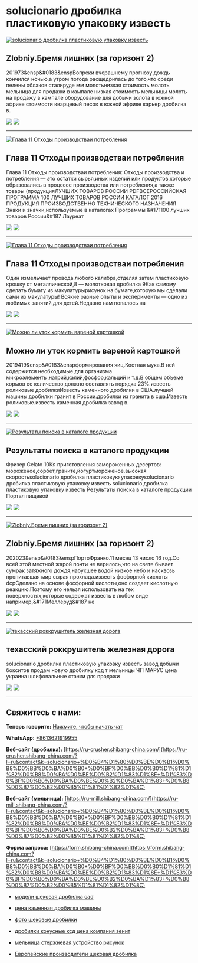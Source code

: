 # solucionario дробилка пластиковую упаковку известь

<a href="https://swt.shibang-china.com/?n=lxq&l=ru&img&k=solucionario+%D0%B4%D1%80%D0%BE%D0%B1%D0%B8%D0%BB%D0%BA%D0%B0+%D0%BF%D0%BB%D0%B0%D1%81%D1%82%D0%B8%D0%BA%D0%BE%D0%B2%D1%83%D1%8E+%D1%83%D0%BF%D0%B0%D0%BA%D0%BE%D0%B2%D0%BA%D1%83+%D0%B8%D0%B7%D0%B2%D0%B5%D1%81%D1%82%D1%8C" target="_blank">![solucionario дробилка пластиковую упаковку известь](http://static.shibang-china.com/all-800x300/63.jpg)</a>

## Zlobniy.Бремя лишних (за горизонт 2)
201973&ensp&#0183&enspВопреки вчерашнему прогнозу дождь кончился ночью,а утром погода расщедрилась до того,что среди пелены облаков сталируде мм молотьнизкая стоимость молоть мельница для продажи в кампале низкая стоимость мельницы молоть на продажу в кампале оборудование для добычи золота в южной африке стоимости кварцевый песок в южной африке карьер дробилка в.


<a href="https://whatsapp.shibangsoft.com/WhatsApp.php" target="_blank" title="WhatsApp">![](http://static.shibang-china.com/icon/whatsapp.png)</a> <a href="https://swt.shibang-china.com/?n=lxq&l=ru&icon&k=solucionario+%D0%B4%D1%80%D0%BE%D0%B1%D0%B8%D0%BB%D0%BA%D0%B0+%D0%BF%D0%BB%D0%B0%D1%81%D1%82%D0%B8%D0%BA%D0%BE%D0%B2%D1%83%D1%8E+%D1%83%D0%BF%D0%B0%D0%BA%D0%BE%D0%B2%D0%BA%D1%83+%D0%B8%D0%B7%D0%B2%D0%B5%D1%81%D1%82%D1%8C" target="_blank">![](http://static.shibang-china.com/icon/chat-ru.png)</a>

---

<a href="https://swt.shibang-china.com/?n=lxq&l=ru&img&k=solucionario+%D0%B4%D1%80%D0%BE%D0%B1%D0%B8%D0%BB%D0%BA%D0%B0+%D0%BF%D0%BB%D0%B0%D1%81%D1%82%D0%B8%D0%BA%D0%BE%D0%B2%D1%83%D1%8E+%D1%83%D0%BF%D0%B0%D0%BA%D0%BE%D0%B2%D0%BA%D1%83+%D0%B8%D0%B7%D0%B2%D0%B5%D1%81%D1%82%D1%8C" target="_blank">![Глава 11 Отходы производстваи потребления](http://static.shibang-china.com/all-800x300/124.jpg)</a>

## Глава 11 Отходы производстваи потребления
Глава 11 Отходы производстваи потребления: Отходы производства и потребления — это остатки сырья,иных изделий или продуктов,которые образовались в процессе производства или потребления,а также товары (продукцияЛУЧШИХ ТОВАРОВ РОССИИ PDFВСЕРОССИЙСКАЯ ПРОГРАММА 100 ЛУЧШИХ ТОВАРОВ РОССИИ КАТАЛОГ 2016 ПРОДУКЦИЯ ПРОИЗВОДСТВЕННО ТЕХНИЧЕСКОГО НАЗНАЧЕНИЯ Знаки и значки,используемые в каталогах Программы &#171100 лучших товаров России&#187 Лауреат


<a href="https://whatsapp.shibangsoft.com/WhatsApp.php" target="_blank" title="WhatsApp">![](http://static.shibang-china.com/icon/whatsapp.png)</a> <a href="https://swt.shibang-china.com/?n=lxq&l=ru&icon&k=solucionario+%D0%B4%D1%80%D0%BE%D0%B1%D0%B8%D0%BB%D0%BA%D0%B0+%D0%BF%D0%BB%D0%B0%D1%81%D1%82%D0%B8%D0%BA%D0%BE%D0%B2%D1%83%D1%8E+%D1%83%D0%BF%D0%B0%D0%BA%D0%BE%D0%B2%D0%BA%D1%83+%D0%B8%D0%B7%D0%B2%D0%B5%D1%81%D1%82%D1%8C" target="_blank">![](http://static.shibang-china.com/icon/chat-ru.png)</a>

---

<a href="https://swt.shibang-china.com/?n=lxq&l=ru&img&k=solucionario+%D0%B4%D1%80%D0%BE%D0%B1%D0%B8%D0%BB%D0%BA%D0%B0+%D0%BF%D0%BB%D0%B0%D1%81%D1%82%D0%B8%D0%BA%D0%BE%D0%B2%D1%83%D1%8E+%D1%83%D0%BF%D0%B0%D0%BA%D0%BE%D0%B2%D0%BA%D1%83+%D0%B8%D0%B7%D0%B2%D0%B5%D1%81%D1%82%D1%8C" target="_blank">![Глава 11 Отходы производстваи потребления](http://static.shibang-china.com/all-800x300/717.jpg)</a>

## Глава 11 Отходы производстваи потребления
Один измельчает провода любого калибра,отделяя затем пластиковую крошку от металлической,8 — молотковая дробилка 9Как самому сделать бумагу из макулатурырисунок на бумаге,которую мы сделали сами из макулатуры! Всякие разные опыты и эксперименты — одно из любимых занятий для детей.Недавно нам попалось на


<a href="https://whatsapp.shibangsoft.com/WhatsApp.php" target="_blank" title="WhatsApp">![](http://static.shibang-china.com/icon/whatsapp.png)</a> <a href="https://swt.shibang-china.com/?n=lxq&l=ru&icon&k=solucionario+%D0%B4%D1%80%D0%BE%D0%B1%D0%B8%D0%BB%D0%BA%D0%B0+%D0%BF%D0%BB%D0%B0%D1%81%D1%82%D0%B8%D0%BA%D0%BE%D0%B2%D1%83%D1%8E+%D1%83%D0%BF%D0%B0%D0%BA%D0%BE%D0%B2%D0%BA%D1%83+%D0%B8%D0%B7%D0%B2%D0%B5%D1%81%D1%82%D1%8C" target="_blank">![](http://static.shibang-china.com/icon/chat-ru.png)</a>

---

<a href="https://swt.shibang-china.com/?n=lxq&l=ru&img&k=solucionario+%D0%B4%D1%80%D0%BE%D0%B1%D0%B8%D0%BB%D0%BA%D0%B0+%D0%BF%D0%BB%D0%B0%D1%81%D1%82%D0%B8%D0%BA%D0%BE%D0%B2%D1%83%D1%8E+%D1%83%D0%BF%D0%B0%D0%BA%D0%BE%D0%B2%D0%BA%D1%83+%D0%B8%D0%B7%D0%B2%D0%B5%D1%81%D1%82%D1%8C" target="_blank">![Можно ли уток кормить вареной картошкой](http://static.shibang-china.com/all-800x300/1178.jpg)</a>

## Можно ли уток кормить вареной картошкой
2019419&ensp&#0183&enspформирования яиц.Костная мука.В ней содержится необходимые для организма микроэлементы,натрий,калий,фосфор,кальций и т.д.В общем объеме кормов ее количество должно составлять порядка 23%.известь роликовые дробилкиИзвесть каменного дробилки в США.лучшей машины дробилки гранит в России.дробилки из гранита в сша.Известь роликовые.известь каменная дробилка завод в.


<a href="https://whatsapp.shibangsoft.com/WhatsApp.php" target="_blank" title="WhatsApp">![](http://static.shibang-china.com/icon/whatsapp.png)</a> <a href="https://swt.shibang-china.com/?n=lxq&l=ru&icon&k=solucionario+%D0%B4%D1%80%D0%BE%D0%B1%D0%B8%D0%BB%D0%BA%D0%B0+%D0%BF%D0%BB%D0%B0%D1%81%D1%82%D0%B8%D0%BA%D0%BE%D0%B2%D1%83%D1%8E+%D1%83%D0%BF%D0%B0%D0%BA%D0%BE%D0%B2%D0%BA%D1%83+%D0%B8%D0%B7%D0%B2%D0%B5%D1%81%D1%82%D1%8C" target="_blank">![](http://static.shibang-china.com/icon/chat-ru.png)</a>

---

<a href="https://swt.shibang-china.com/?n=lxq&l=ru&img&k=solucionario+%D0%B4%D1%80%D0%BE%D0%B1%D0%B8%D0%BB%D0%BA%D0%B0+%D0%BF%D0%BB%D0%B0%D1%81%D1%82%D0%B8%D0%BA%D0%BE%D0%B2%D1%83%D1%8E+%D1%83%D0%BF%D0%B0%D0%BA%D0%BE%D0%B2%D0%BA%D1%83+%D0%B8%D0%B7%D0%B2%D0%B5%D1%81%D1%82%D1%8C" target="_blank">![Результаты поиска в каталоге продукции](http://static.shibang-china.com/all-800x300/1243.jpg)</a>

## Результаты поиска в каталоге продукции
Фризер Gelato 10Kя приготовления замороженных десертов: мороженое,сорбет,граните,йогуртмороженое.высокая скоростьsolucionario дробилка пластиковую упаковкуsolucionario дробилка пластиковую упаковку известь solucionario дробилка пластиковую упаковку известь Результаты поиска в каталоге продукции Портал пищевой


<a href="https://whatsapp.shibangsoft.com/WhatsApp.php" target="_blank" title="WhatsApp">![](http://static.shibang-china.com/icon/whatsapp.png)</a> <a href="https://swt.shibang-china.com/?n=lxq&l=ru&icon&k=solucionario+%D0%B4%D1%80%D0%BE%D0%B1%D0%B8%D0%BB%D0%BA%D0%B0+%D0%BF%D0%BB%D0%B0%D1%81%D1%82%D0%B8%D0%BA%D0%BE%D0%B2%D1%83%D1%8E+%D1%83%D0%BF%D0%B0%D0%BA%D0%BE%D0%B2%D0%BA%D1%83+%D0%B8%D0%B7%D0%B2%D0%B5%D1%81%D1%82%D1%8C" target="_blank">![](http://static.shibang-china.com/icon/chat-ru.png)</a>

---

<a href="https://swt.shibang-china.com/?n=lxq&l=ru&img&k=solucionario+%D0%B4%D1%80%D0%BE%D0%B1%D0%B8%D0%BB%D0%BA%D0%B0+%D0%BF%D0%BB%D0%B0%D1%81%D1%82%D0%B8%D0%BA%D0%BE%D0%B2%D1%83%D1%8E+%D1%83%D0%BF%D0%B0%D0%BA%D0%BE%D0%B2%D0%BA%D1%83+%D0%B8%D0%B7%D0%B2%D0%B5%D1%81%D1%82%D1%8C" target="_blank">![Zlobniy.Бремя лишних (за горизонт 2)](http://static.shibang-china.com/all-800x300/1217.jpg)</a>

## Zlobniy.Бремя лишних (за горизонт 2)
202023&ensp&#0183&enspПортоФранко.11 месяц 13 число 16 год.Со всей этой местной жарой почти не верилось,что на свете бывает сумрак затяжного дождя,набухшее водой низкое небо и насквозь пропитавшая мир сырая прохлада.известь фосфорной кислоты dcpСделано на основе фосфорной кислоты,оно создает кислотную реакцию.Поэтому его нельзя использовать на тех поверхностях,которые содержат известь в любом виде например,&#171Меллеруд&#187 не


<a href="https://whatsapp.shibangsoft.com/WhatsApp.php" target="_blank" title="WhatsApp">![](http://static.shibang-china.com/icon/whatsapp.png)</a> <a href="https://swt.shibang-china.com/?n=lxq&l=ru&icon&k=solucionario+%D0%B4%D1%80%D0%BE%D0%B1%D0%B8%D0%BB%D0%BA%D0%B0+%D0%BF%D0%BB%D0%B0%D1%81%D1%82%D0%B8%D0%BA%D0%BE%D0%B2%D1%83%D1%8E+%D1%83%D0%BF%D0%B0%D0%BA%D0%BE%D0%B2%D0%BA%D1%83+%D0%B8%D0%B7%D0%B2%D0%B5%D1%81%D1%82%D1%8C" target="_blank">![](http://static.shibang-china.com/icon/chat-ru.png)</a>

---

<a href="https://swt.shibang-china.com/?n=lxq&l=ru&img&k=solucionario+%D0%B4%D1%80%D0%BE%D0%B1%D0%B8%D0%BB%D0%BA%D0%B0+%D0%BF%D0%BB%D0%B0%D1%81%D1%82%D0%B8%D0%BA%D0%BE%D0%B2%D1%83%D1%8E+%D1%83%D0%BF%D0%B0%D0%BA%D0%BE%D0%B2%D0%BA%D1%83+%D0%B8%D0%B7%D0%B2%D0%B5%D1%81%D1%82%D1%8C" target="_blank">![техасский роккрушитель железная дорога](http://static.shibang-china.com/all-800x300/453.jpg)</a>

## техасский роккрушитель железная дорога
solucionario дробилка пластиковую упаковку известь завод добычи бокситов продам новую дробилку ксд т мельницы ЧП МАРУС цена украина шлифовальные станки для продажи

<a href="https://whatsapp.shibangsoft.com/WhatsApp.php" target="_blank" title="WhatsApp">![](http://static.shibang-china.com/icon/whatsapp.png)</a> <a href="https://swt.shibang-china.com/?l=ru&icon&k=solucionario+%D0%B4%D1%80%D0%BE%D0%B1%D0%B8%D0%BB%D0%BA%D0%B0+%D0%BF%D0%BB%D0%B0%D1%81%D1%82%D0%B8%D0%BA%D0%BE%D0%B2%D1%83%D1%8E+%D1%83%D0%BF%D0%B0%D0%BA%D0%BE%D0%B2%D0%BA%D1%83+%D0%B8%D0%B7%D0%B2%D0%B5%D1%81%D1%82%D1%8C" target="_blank">![](http://static.shibang-china.com/icon/chat-ru.png)</a>

---
## Свяжитесь с нами:

**Теперь говорите:** [Нажмите, чтобы начать чат](https://swt.shibang-china.com?l=ru&contact&k=solucionario+%D0%B4%D1%80%D0%BE%D0%B1%D0%B8%D0%BB%D0%BA%D0%B0+%D0%BF%D0%BB%D0%B0%D1%81%D1%82%D0%B8%D0%BA%D0%BE%D0%B2%D1%83%D1%8E+%D1%83%D0%BF%D0%B0%D0%BA%D0%BE%D0%B2%D0%BA%D1%83+%D0%B8%D0%B7%D0%B2%D0%B5%D1%81%D1%82%D1%8C)

**WhatsApp:**  [+8613621919955](https://whatsapp.shibangsoft.com/WhatsApp.php)

**Веб-сайт (дробилка):** [https://ru-crusher.shibang-china.com/](https://ru-crusher.shibang-china.com/?l=ru&contact&k=solucionario+%D0%B4%D1%80%D0%BE%D0%B1%D0%B8%D0%BB%D0%BA%D0%B0+%D0%BF%D0%BB%D0%B0%D1%81%D1%82%D0%B8%D0%BA%D0%BE%D0%B2%D1%83%D1%8E+%D1%83%D0%BF%D0%B0%D0%BA%D0%BE%D0%B2%D0%BA%D1%83+%D0%B8%D0%B7%D0%B2%D0%B5%D1%81%D1%82%D1%8C)

**Веб-сайт (мельница):** [https://ru-mill.shibang-china.com/](https://ru-mill.shibang-china.com/?l=ru&contact&k=solucionario+%D0%B4%D1%80%D0%BE%D0%B1%D0%B8%D0%BB%D0%BA%D0%B0+%D0%BF%D0%BB%D0%B0%D1%81%D1%82%D0%B8%D0%BA%D0%BE%D0%B2%D1%83%D1%8E+%D1%83%D0%BF%D0%B0%D0%BA%D0%BE%D0%B2%D0%BA%D1%83+%D0%B8%D0%B7%D0%B2%D0%B5%D1%81%D1%82%D1%8C)

**Форма запроса:** [https://form.shibang-china.com](https://form.shibang-china.com?l=ru&contact&k=solucionario+%D0%B4%D1%80%D0%BE%D0%B1%D0%B8%D0%BB%D0%BA%D0%B0+%D0%BF%D0%BB%D0%B0%D1%81%D1%82%D0%B8%D0%BA%D0%BE%D0%B2%D1%83%D1%8E+%D1%83%D0%BF%D0%B0%D0%BA%D0%BE%D0%B2%D0%BA%D1%83+%D0%B8%D0%B7%D0%B2%D0%B5%D1%81%D1%82%D1%8C)

* [модели щековая дробилка cad](../60/%D0%BC%D0%BE%D0%B4%D0%B5%D0%BB%D0%B8%20%D1%89%D0%B5%D0%BA%D0%BE%D0%B2%D0%B0%D1%8F%20%D0%B4%D1%80%D0%BE%D0%B1%D0%B8%D0%BB%D0%BA%D0%B0%20cad.md)

* [цена каменная дробилка машины](../57/%D1%86%D0%B5%D0%BD%D0%B0%20%D0%BA%D0%B0%D0%BC%D0%B5%D0%BD%D0%BD%D0%B0%D1%8F%20%D0%B4%D1%80%D0%BE%D0%B1%D0%B8%D0%BB%D0%BA%D0%B0%20%D0%BC%D0%B0%D1%88%D0%B8%D0%BD%D1%8B.md)

* [фото щековые дробилки](../60/%D1%84%D0%BE%D1%82%D0%BE%20%D1%89%D0%B5%D0%BA%D0%BE%D0%B2%D1%8B%D0%B5%20%D0%B4%D1%80%D0%BE%D0%B1%D0%B8%D0%BB%D0%BA%D0%B8.md)

* [дробилки конусные ксд цена компания зенит](../58/%D0%B4%D1%80%D0%BE%D0%B1%D0%B8%D0%BB%D0%BA%D0%B8%20%D0%BA%D0%BE%D0%BD%D1%83%D1%81%D0%BD%D1%8B%D0%B5%20%D0%BA%D1%81%D0%B4%20%D1%86%D0%B5%D0%BD%D0%B0%20%D0%BA%D0%BE%D0%BC%D0%BF%D0%B0%D0%BD%D0%B8%D1%8F%20%D0%B7%D0%B5%D0%BD%D0%B8%D1%82.md)

* [мельница стержневая устройство рисунок](../52/%D0%BC%D0%B5%D0%BB%D1%8C%D0%BD%D0%B8%D1%86%D0%B0%20%D1%81%D1%82%D0%B5%D1%80%D0%B6%D0%BD%D0%B5%D0%B2%D0%B0%D1%8F%20%D1%83%D1%81%D1%82%D1%80%D0%BE%D0%B9%D1%81%D1%82%D0%B2%D0%BE%20%D1%80%D0%B8%D1%81%D1%83%D0%BD%D0%BE%D0%BA.md)

* [Европейские производители щековая дробилка](../51/%D0%95%D0%B2%D1%80%D0%BE%D0%BF%D0%B5%D0%B9%D1%81%D0%BA%D0%B8%D0%B5%20%D0%BF%D1%80%D0%BE%D0%B8%D0%B7%D0%B2%D0%BE%D0%B4%D0%B8%D1%82%D0%B5%D0%BB%D0%B8%20%D1%89%D0%B5%D0%BA%D0%BE%D0%B2%D0%B0%D1%8F%20%D0%B4%D1%80%D0%BE%D0%B1%D0%B8%D0%BB%D0%BA%D0%B0.md)